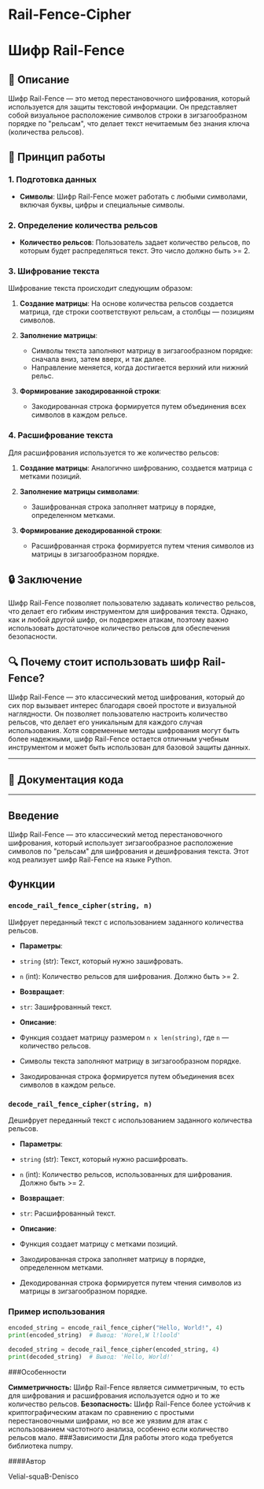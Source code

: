 # Rail-Fence-Cipher

# Шифр Rail-Fence

## 📜 Описание

Шифр Rail-Fence — это метод перестановочного шифрования, который используется для защиты текстовой информации. Он представляет собой визуальное расположение символов строки в зигзагообразном порядке по "рельсам", что делает текст нечитаемым без знания ключа (количества рельсов).

## 🔑 Принцип работы

### 1. Подготовка данных

- **Символы**: Шифр Rail-Fence может работать с любыми символами, включая буквы, цифры и специальные символы.

### 2. Определение количества рельсов

- **Количество рельсов**: Пользователь задает количество рельсов, по которым будет распределяться текст. Это число должно быть >= 2.

### 3. Шифрование текста

Шифрование текста происходит следующим образом:

1. **Создание матрицы**: На основе количества рельсов создается матрица, где строки соответствуют рельсам, а столбцы — позициям символов.

2. **Заполнение матрицы**:
   - Символы текста заполняют матрицу в зигзагообразном порядке: сначала вниз, затем вверх, и так далее.
   - Направление меняется, когда достигается верхний или нижний рельс.

3. **Формирование закодированной строки**:
   - Закодированная строка формируется путем объединения всех символов в каждом рельсе.

### 4. Расшифрование текста

Для расшифрования используется то же количество рельсов:

1. **Создание матрицы**: Аналогично шифрованию, создается матрица с метками позиций.

2. **Заполнение матрицы символами**:
   - Зашифрованная строка заполняет матрицу в порядке, определенном метками.

3. **Формирование декодированной строки**:
   - Расшифрованная строка формируется путем чтения символов из матрицы в зигзагообразном порядке.

## 🔒 Заключение

Шифр Rail-Fence позволяет пользователю задавать количество рельсов, что делает его гибким инструментом для шифрования текста. Однако, как и любой другой шифр, он подвержен атакам, поэтому важно использовать достаточное количество рельсов для обеспечения безопасности.

## 🔍 Почему стоит использовать шифр Rail-Fence?

Шифр Rail-Fence — это классический метод шифрования, который до сих пор вызывает интерес благодаря своей простоте и визуальной наглядности. Он позволяет пользователю настроить количество рельсов, что делает его уникальным для каждого случая использования. Хотя современные методы шифрования могут быть более надежными, шифр Rail-Fence остается отличным учебным инструментом и может быть использован для базовой защиты данных.

---

## 📜 Документация кода

---

## Введение

Шифр Rail-Fence — это классический метод перестановочного шифрования, который использует зигзагообразное расположение символов по "рельсам" для шифрования и дешифрования текста. Этот код реализует шифр Rail-Fence на языке Python.

## Функции

### `encode_rail_fence_cipher(string, n)`

Шифрует переданный текст с использованием заданного количества рельсов.

- **Параметры**:
- `string` (str): Текст, который нужно зашифровать.
- `n` (int): Количество рельсов для шифрования. Должно быть >= 2.

- **Возвращает**:
- `str`: Зашифрованный текст.

- **Описание**:
- Функция создает матрицу размером `n x len(string)`, где `n` — количество рельсов.
- Символы текста заполняют матрицу в зигзагообразном порядке.
- Закодированная строка формируется путем объединения всех символов в каждом рельсе.

### `decode_rail_fence_cipher(string, n)`

Дешифрует переданный текст с использованием заданного количества рельсов.

- **Параметры**:
- `string` (str): Текст, который нужно расшифровать.
- `n` (int): Количество рельсов, использованных для шифрования. Должно быть >= 2.

- **Возвращает**:
- `str`: Расшифрованный текст.

- **Описание**:
- Функция создает матрицу с метками позиций.
- Закодированная строка заполняет матрицу в порядке, определенном метками.
- Декодированная строка формируется путем чтения символов из матрицы в зигзагообразном порядке.

### Пример использования

```python
encoded_string = encode_rail_fence_cipher("Hello, World!", 4)
print(encoded_string)  # Вывод: 'Horel,W l!loold'

decoded_string = decode_rail_fence_cipher(encoded_string, 4)
print(decoded_string)  # Вывод: 'Hello, World!'
```
###Особенности

**Симметричность:** Шифр Rail-Fence является симметричным, то есть для шифрования и расшифрования используется одно и то же количество рельсов.
**Безопасность:** Шифр Rail-Fence более устойчив к криптографическим атакам по сравнению с простыми перестановочными шифрами, но все же уязвим для атак с использованием частотного анализа, особенно если количество рельсов мало.
###Зависимости
Для работы этого кода требуется библиотека numpy.

####Автор

Velial-squaB-Denisco
